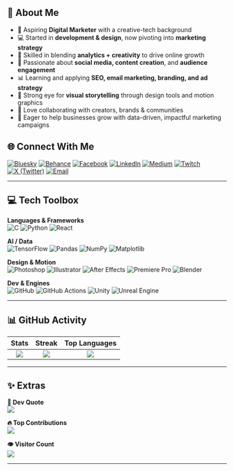 

## 💼 About Me 

- 🎯 Aspiring **Digital Marketer** with a creative-tech background  
- 💻 Started in **development & design**, now pivoting into **marketing strategy**  
- 🧠 Skilled in blending **analytics + creativity** to drive online growth  
- 📱 Passionate about **social media, content creation**, and **audience engagement**  
- 📊 Learning and applying **SEO, email marketing, branding, and ad strategy**  
- 🎨 Strong eye for **visual storytelling** through design tools and motion graphics  
- 🤝 Love collaborating with creators, brands & communities  
- 🚀 Eager to help businesses grow with data-driven, impactful marketing campaigns  




## 🌐 Connect With Me

[![Bluesky](https://img.shields.io/badge/Bluesky-0285FF?style=for-the-badge&logo=bluesky&logoColor=white)](https://bsky.app/profile/senthuran-lk.bsky.social)
[![Behance](https://img.shields.io/badge/Behance-1769FF?style=for-the-badge&logo=behance&logoColor=white)](https://behance.net/SENTHURANLK)
[![Facebook](https://img.shields.io/badge/Facebook-1877F2?style=for-the-badge&logo=facebook&logoColor=white)](https://facebook.com/lksenthuran)
[![LinkedIn](https://img.shields.io/badge/LinkedIn-0077B5?style=for-the-badge&logo=linkedin&logoColor=white)](https://linkedin.com/in/SENTHURANLK)
[![Medium](https://img.shields.io/badge/Medium-12100E?style=for-the-badge&logo=medium&logoColor=white)](https://medium.com/@@lksenthuran)
[![Twitch](https://img.shields.io/badge/Twitch-9146FF?style=for-the-badge&logo=twitch&logoColor=white)](https://twitch.tv/senthuran_lk)
[![X (Twitter)](https://img.shields.io/badge/X-black?style=for-the-badge&logo=x&logoColor=white)](https://x.com/@LKSENTHURAN)
[![Email](https://img.shields.io/badge/Email-D14836?style=for-the-badge&logo=gmail&logoColor=white)](mailto:lksenthuran333@gmail.com)

---

## 💻 Tech Toolbox

**Languages & Frameworks**  
![C](https://img.shields.io/badge/C-00599C?style=flat&logo=c&logoColor=white)
![Python](https://img.shields.io/badge/Python-3670A0?style=flat&logo=python&logoColor=ffdd54)
![React](https://img.shields.io/badge/React-20232A?style=flat&logo=react&logoColor=61DAFB)

**AI / Data**  
![TensorFlow](https://img.shields.io/badge/TensorFlow-FF6F00?style=flat&logo=tensorflow&logoColor=white)
![Pandas](https://img.shields.io/badge/Pandas-150458?style=flat&logo=pandas&logoColor=white)
![NumPy](https://img.shields.io/badge/NumPy-013243?style=flat&logo=numpy&logoColor=white)
![Matplotlib](https://img.shields.io/badge/Matplotlib-ffffff?style=flat&logo=matplotlib&logoColor=black)

**Design & Motion**  
![Photoshop](https://img.shields.io/badge/Photoshop-31A8FF?style=flat&logo=adobe%20photoshop&logoColor=white)
![Illustrator](https://img.shields.io/badge/Illustrator-FF9A00?style=flat&logo=adobe%20illustrator&logoColor=white)
![After Effects](https://img.shields.io/badge/After%20Effects-9999FF?style=flat&logo=adobe%20after%20effects&logoColor=white)
![Premiere Pro](https://img.shields.io/badge/Premiere%20Pro-9999FF?style=flat&logo=adobe%20premiere%20pro&logoColor=white)
![Blender](https://img.shields.io/badge/Blender-F5792A?style=flat&logo=blender&logoColor=white)

**Dev & Engines**  
![GitHub](https://img.shields.io/badge/GitHub-121011?style=flat&logo=github&logoColor=white)
![GitHub Actions](https://img.shields.io/badge/GitHub%20Actions-2671E5?style=flat&logo=githubactions&logoColor=white)
![Unity](https://img.shields.io/badge/Unity-000000?style=flat&logo=unity&logoColor=white)
![Unreal Engine](https://img.shields.io/badge/Unreal-313131?style=flat&logo=unrealengine&logoColor=white)

---

## 📊 GitHub Activity

| Stats | Streak | Top Languages |
|:--:|:--:|:--:|
| ![](https://github-readme-stats.vercel.app/api?username=SENTHURAN-LK&theme=dark&hide_border=false) | ![](https://nirzak-streak-stats.vercel.app/?user=SENTHURAN-LK&theme=dark&hide_border=false) | ![](https://github-readme-stats.vercel.app/api/top-langs/?username=SENTHURAN-LK&theme=dark&hide_border=false&layout=compact) |

---

## ✨ Extras

**📜 Dev Quote**  
![](https://quotes-github-readme.vercel.app/api?type=vertical&theme=radical)

**🔥 Top Contributions**  
![](https://github-contributor-stats.vercel.app/api?username=SENTHURAN-LK&limit=5&theme=dark&combine_all_yearly_contributions=true)

**👁 Visitor Count**  
[![](https://visitcount.itsvg.in/api?id=SENTHURAN-LK&icon=1&color=0)](https://visitcount.itsvg.in)

---

<!-- Designed with ❤️ using GPRM (https://gprm.itsvg.in) -->
